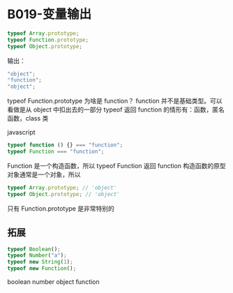 # B019-变量输出

```js
typeof Array.prototype;
typeof Function.prototype;
typeof Object.prototype;
```

输出：

```js
"object";
"function";
"object";
```

typeof Function.prototype 为啥是 function？
function 并不是基础类型。可以看做是从 object 中扣出去的一部分
typeof 返回 function 的情形有：函数，匿名函数，class 类

javascript

```js
typeof function () {} === "function";
typeof Function === "function";
```

Function 是一个构造函数，所以 typeof Function 返回 function
构造函数的原型对象通常是一个对象，所以

```js
typeof Array.prototype; // 'object'
typeof Object.prototype; // 'object'
```

只有 Function.prototype 是非常特别的

## 拓展

```js
typeof Boolean();
typeof Number("a");
typeof new String(1);
typeof new Function();
```

boolean number object function
